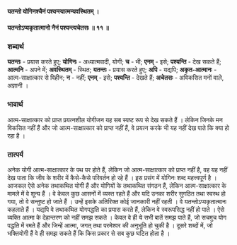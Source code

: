 #### यतन्तो योगिनश्चैनं पश्यन्त्यात्मन्यवस्थितम् ।
#### यतन्तोऽप्यकृतात्मानो नैनं पश्यन्त्यचेतसः ॥ ११ ॥

### शब्दार्थ

**यतन्तः** - प्रयास करते हुए; **योगिनः** - अध्यात्मवादी, योगी; **च** - भी; **एनम्** - इसे; **पश्यन्ति** - देख सकते हैं; **आत्मनि** - अपने में; **अवस्थितम्** - स्थित; **यतन्तः** - प्रयास करते हुए; **अपि** - यद्यपि; **अकृत-आत्मानः** - आत्म-साक्षात्कार से विहीन; **न** - नहीं; **एनम्** - इसे; **पश्यन्ति** - देखते हैं; **अचेतसः** - अविकसित मनों वाले, अज्ञानी ।

### भावार्थ

आत्म-साक्षात्कार को प्राप्त प्रयत्नशील योगीजन यह सब स्पष्ट रूप से देख सकते हैं । लेकिन जिनके मन विकसित नहीं हैं और जो आत्म-साक्षात्कार को प्राप्त नहीं हैं, वे प्रयत्न करके भी यह नहीं देख पाते कि क्या हो रहा है ।

### तात्पर्य

अनेक योगी आत्म-साक्षात्कार के पथ पर होते हैं, लेकिन जो आत्म-साक्षात्कार को प्राप्त नहीं है, वह यह नहीं देख पाता कि जीव के शरीर में कैसे-कैसे परिवर्तन हो रहे हैं । इस प्रसंग में योगिनः शब्द महत्त्वपूर्ण है । आजकल ऐसे अनेक तथाकथित योगी हैं और योगियों के तथाकथित संगठन हैं, लेकिन आत्म-साक्षात्कार के मामले में वे शून्य हैं । वे केवल कुछ आसनों में व्यस्त रहते हैं और यदि उनका शरीर सुगठित तथा स्वस्थ हो गया, तो वे सन्तुष्ट हो जाते हैं । उन्हें इसके अतिरिक्त कोई जानकारी नहीं रहती । वे यतन्तोऽप्यकृतात्मानः कहलाते हैं । यद्यपि वे तथाकथित योगपद्धति का प्रयास करते हैं, लेकिन वे स्वरूपसिद्ध नहीं हो पाते । ऐसे व्यक्ति आत्मा के देहान्तरण को नहीं समझ सकते । केवल वे ही ये सभी बातें समझ पाते हैं, जो सचमुच योग पद्धति में रमते हैं और जिन्हें आत्मा, जगत् तथा परमेश्वर की अनुभूति हो चुकी है । दूसरे शब्दों में, जो भक्तियोगी हैं वे ही समझ सकते हैं कि किस प्रकार से सब कुछ घटित होता है ।